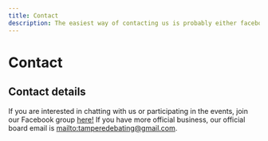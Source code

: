 ```yaml
---
title: Contact
description: The easiest way of contacting us is probably either facebook or sending an email.
---
```


# Contact

## Contact details

If you are interested in chatting with us or participating in the events, join our Facebook group [here!](https://www.facebook.com/groups/tamperedebatesociety/)
If you have more official business, our official board email is <mailto:tamperedebating@gmail.com>.
